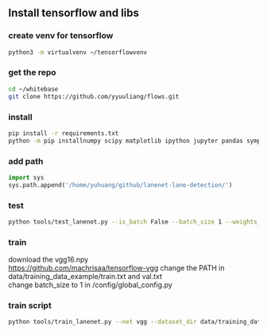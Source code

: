 ## Install tensorflow and libs

### create venv for tensorflow
```bash
python3 -m virtualvenv ~/tensorflowvenv
```

### get the repo
```bash
cd ~/whitebase
git clone https://github.com/yyuuliang/flows.git
```

### install
```bash
pip install -r requirements.txt
python -m pip installnumpy scipy matplotlib ipython jupyter pandas sympy nose
```

### add path
```python
import sys
sys.path.append('/home/yuhuang/github/lanenet-lane-detection/')
```

### test
```bash
python tools/test_lanenet.py --is_batch False --batch_size 1 --weights_path models/new_tusimple/tusimple_lanenet_vgg_2018-10-19-13-33-56.ckpt-200000 --image_path data/tusimple_test_image/0.jpg
```


### train
download the vgg16.npy  
https://github.com/machrisaa/tensorflow-vgg
change the PATH in data/training_data_example/train.txt and val.txt  
change batch_size to 1 in /config/global_config.py

### train script
```bash
python tools/train_lanenet.py --net vgg --dataset_dir data/training_data_example/
```


